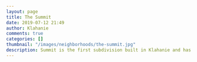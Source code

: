 ```yaml
---
layout: page
title: The Summit
date: 2019-07-12 21:49
author: Klahanie
comments: true
categories: []
thumbnail: "/images/neighborhoods/the-summit.jpg"
description: Summit is the first subdivision built in Klahanie and has 263 single family homes. There is a park on 242nd Ave SE that contains a tennis court, basketball court, playground area, picnic tables and an open space.
---
```

<object type="image/svg+xml" data="{{site.url}}images/neighborhoods/the-summit.svg" class="img-fluid"/>
